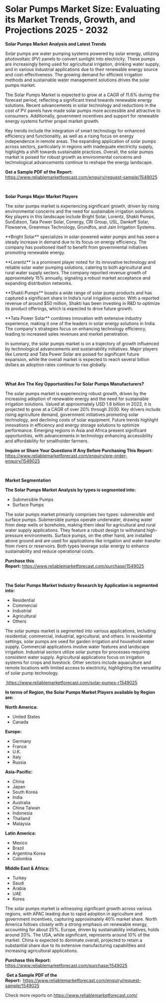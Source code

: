 <p><h1>Solar Pumps Market Size: Evaluating its Market Trends, Growth, and Projections 2025 - 2032</h1></p><p><strong>Solar Pumps Market Analysis and Latest Trends</strong></p>
<p><p>Solar pumps are water pumping systems powered by solar energy, utilizing photovoltaic (PV) panels to convert sunlight into electricity. These pumps are increasingly being used for agricultural irrigation, drinking water supply, and in various industrial applications due to their renewable energy source and cost-effectiveness. The growing demand for efficient irrigation methods and sustainable water management solutions drives the solar pumps market. </p><p>The Solar Pumps Market is expected to grow at a CAGR of 11.6% during the forecast period, reflecting a significant trend towards renewable energy solutions. Recent advancements in solar technology and reductions in the cost of PV panels have made solar pumps more accessible and attractive to consumers. Additionally, government incentives and support for renewable energy systems further propel market growth. </p><p>Key trends include the integration of smart technology for enhanced efficiency and functionality, as well as a rising focus on energy independence in remote areas. The expanding application of solar pumps across sectors, particularly in regions with inadequate electricity supply, highlights a shift towards sustainable practices. Overall, the solar pumps market is poised for robust growth as environmental concerns and technological advancements continue to reshape the energy landscape.</p></p>
<p><strong>Get a Sample PDF of the Report:&nbsp;</strong> <a href="https://www.reliablemarketforecast.com/enquiry/request-sample/1549025?utm_campaign=2124&utm_medium=2&utm_source=Github&utm_content=ia&utm_term=20022025&utm_id=solar-pumps">https://www.reliablemarketforecast.com/enquiry/request-sample/1549025</a></p>
<p>&nbsp;</p>
<p><strong>Solar Pumps Major Market Players</strong></p>
<p><p>The solar pumps market is experiencing significant growth, driven by rising environmental concerns and the need for sustainable irrigation solutions. Key players in this landscape include Bright Solar, Lorentz, Shakti Pumps, SunEdison, Tata Power Solar, Conergy, CRI Group, USL, Dankoff Solar, Flowserve, Greenmax Technology, Grundfos, and Jain Irrigation Systems.</p><p>**Bright Solar** specializes in solar-powered water pumps and has seen a steady increase in demand due to its focus on energy efficiency. The company has positioned itself to benefit from governmental initiatives promoting renewable energy. </p><p>**Lorentz** is a prominent player noted for its innovative technology and reliable solar water pumping solutions, catering to both agricultural and rural water supply sectors. The company reported revenue growth of approximately 15% annually, signaling a robust market acceptance and expanding distribution networks.</p><p>**Shakti Pumps** boasts a wide range of solar pump products and has captured a significant share in India’s rural irrigation sector. With a reported revenue of around $50 million, Shakti has been investing in R&D to optimize its product offerings, which is expected to drive future growth. </p><p>**Tata Power Solar** combines innovation with extensive industry experience, making it one of the leaders in solar energy solutions in India. The company's strategies focus on enhancing technology efficiency, leading to increased sales revenues and market penetration.</p><p>In summary, the solar pumps market is on a trajectory of growth influenced by technological advancements and sustainability initiatives. Major players like Lorentz and Tata Power Solar are poised for significant future expansion, while the overall market is expected to reach several billion dollars as adoption rates continue to rise globally.</p></p>
<p>&nbsp;</p>
<p><strong>What Are The Key Opportunities For Solar Pumps Manufacturers?</strong></p>
<p><p>The solar pumps market is experiencing robust growth, driven by the increasing adoption of renewable energy and the need for sustainable irrigation solutions. Valued at approximately USD 1.8 billion in 2022, it is projected to grow at a CAGR of over 20% through 2030. Key drivers include rising agriculture demand, government initiatives promoting solar technology, and declining costs of solar equipment. Future trends highlight innovations in efficiency and energy storage solutions to optimize performance. Emerging regions in Asia and Africa present significant opportunities, with advancements in technology enhancing accessibility and affordability for smallholder farmers.</p></p>
<p><strong>Inquire or Share Your Questions If Any Before Purchasing This Report:</strong> <a href="https://www.reliablemarketforecast.com/enquiry/pre-order-enquiry/1549025?utm_campaign=2124&utm_medium=2&utm_source=Github&utm_content=ia&utm_term=20022025&utm_id=solar-pumps">https://www.reliablemarketforecast.com/enquiry/pre-order-enquiry/1549025</a></p>
<p>&nbsp;</p>
<p><strong>Market Segmentation</strong></p>
<p><strong>The Solar Pumps Market Analysis by types is segmented into:</strong></p>
<p><ul><li>Submersible Pumps</li><li>Surface Pumps</li></ul></p>
<p><p>The solar pumps market primarily comprises two types: submersible and surface pumps. Submersible pumps operate underwater, drawing water from deep wells or boreholes, making them ideal for agricultural and rural water supply applications. They feature a robust design to withstand high-pressure environments. Surface pumps, on the other hand, are installed above ground and are used for applications like irrigation and water transfer from rivers or reservoirs. Both types leverage solar energy to enhance sustainability and reduce operational costs.</p></p>
<p><strong>Purchase this Report:&nbsp;</strong><a href="https://www.reliablemarketforecast.com/purchase/1549025?utm_campaign=2124&utm_medium=2&utm_source=Github&utm_content=ia&utm_term=20022025&utm_id=solar-pumps">https://www.reliablemarketforecast.com/purchase/1549025</a></p>
<p>&nbsp;</p>
<p><strong>The Solar Pumps Market Industry Research by Application is segmented into:</strong></p>
<p><ul><li>Residential</li><li>Commercial</li><li>Industrial</li><li>Agricultural</li><li>Others</li></ul></p>
<p><p>The solar pumps market is segmented into various applications, including residential, commercial, industrial, agricultural, and others. In residential settings, solar pumps are used for garden irrigation and household water supply. Commercial applications involve water features and landscape irrigation. Industrial sectors utilize solar pumps for processes requiring consistent water supply. Agricultural applications focus on irrigation systems for crops and livestock. Other sectors include aquaculture and remote locations with limited access to electricity, highlighting the versatility of solar pump technology.</p></p>
<p><a href="https://www.reliablemarketforecast.com/solar-pumps-r1549025?utm_campaign=2124&utm_medium=2&utm_source=Github&utm_content=ia&utm_term=20022025&utm_id=solar-pumps">&nbsp;https://www.reliablemarketforecast.com/solar-pumps-r1549025</a></p>
<p><strong>In terms of Region, the Solar Pumps Market Players available by Region are:</strong></p>
<p>
    <p> <strong> North America: </strong>
        <ul>
            <li>United States</li>
            <li>Canada</li>
        </ul>
        </p> 
    <p> <strong> Europe: </strong>
        <ul>
            <li>Germany</li>
            <li>France</li>
            <li>U.K.</li>
            <li>Italy</li>
            <li>Russia</li>
        </ul>
        </p> 
    <p> <strong> Asia-Pacific: </strong>
        <ul>
            <li>China</li>
            <li>Japan</li>
            <li>South Korea</li>
            <li>India</li>
            <li>Australia</li>
            <li>China Taiwan</li>
            <li>Indonesia</li>
            <li>Thailand</li>
            <li>Malaysia</li>
        </ul>
        </p> 
    <p> <strong> Latin America: </strong>
        <ul>
            <li>Mexico</li>
            <li>Brazil</li>
            <li>Argentina Korea</li>
            <li>Colombia</li>
        </ul>
        </p> 
    <p> <strong> Middle East & Africa: </strong>
        <ul>
            <li>Turkey</li>
            <li>Saudi</li>
            <li>Arabia</li>
            <li>UAE</li>
            <li>Korea</li>
        </ul>
    </p>
    </p>
<p><p>The solar pumps market is witnessing significant growth across various regions, with APAC leading due to rapid adoption in agriculture and government incentives, capturing approximately 40% market share. North America follows closely with a strong emphasis on renewable energy, accounting for about 25%. Europe, driven by sustainability initiatives, holds around 20%. The USA, while significant, represents around 10% of the market. China is expected to dominate overall, projected to retain a substantial share due to its extensive manufacturing capabilities and increasing agricultural applications.</p></p>
<p><strong>Purchase this Report: </strong><a href="https://www.reliablemarketforecast.com/purchase/1549025?utm_campaign=2124&utm_medium=2&utm_source=Github&utm_content=ia&utm_term=20022025&utm_id=solar-pumps">https://www.reliablemarketforecast.com/purchase/1549025</a></p>
<p>&nbsp;<strong>Get a Sample PDF of the Report:&nbsp;&nbsp;</strong><a href="https://www.reliablemarketforecast.com/enquiry/request-sample/1549025?utm_campaign=2124&utm_medium=2&utm_source=Github&utm_content=ia&utm_term=20022025&utm_id=solar-pumps">https://www.reliablemarketforecast.com/enquiry/request-sample/1549025</a></p>
<p><strong></strong></p>
<p>Check more reports on <a href="https://www.reliablemarketforecast.com/?utm_campaign=2124&utm_medium=2&utm_source=Github&utm_content=ia&utm_term=20022025&utm_id=solar-pumps">https://www.reliablemarketforecast.com/</a></p>